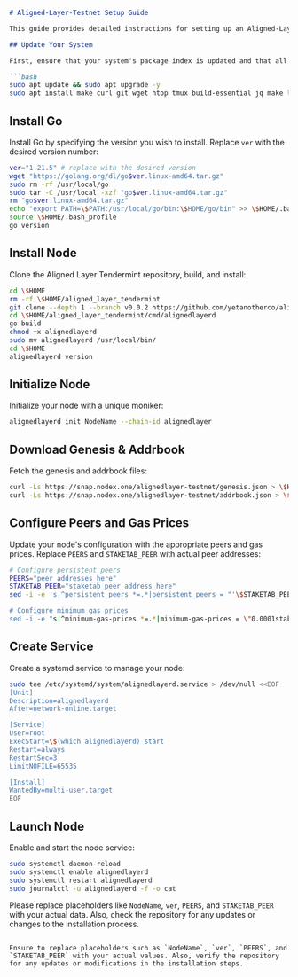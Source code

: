 ```markdown
# Aligned-Layer-Testnet Setup Guide

This guide provides detailed instructions for setting up an Aligned-Layer-Testnet node from scratch on a server.

## Update Your System

First, ensure that your system's package index is updated and that all existing packages are upgraded to their latest versions:

```bash
sudo apt update && sudo apt upgrade -y
sudo apt install make curl git wget htop tmux build-essential jq make lz4 gcc unzip -y
```

## Install Go

Install Go by specifying the version you wish to install. Replace `ver` with the desired version number:

```bash
ver="1.21.5" # replace with the desired version
wget "https://golang.org/dl/go$ver.linux-amd64.tar.gz"
sudo rm -rf /usr/local/go
sudo tar -C /usr/local -xzf "go$ver.linux-amd64.tar.gz"
rm "go$ver.linux-amd64.tar.gz"
echo "export PATH=\$PATH:/usr/local/go/bin:\$HOME/go/bin" >> \$HOME/.bash_profile
source \$HOME/.bash_profile
go version
```

## Install Node

Clone the Aligned Layer Tendermint repository, build, and install:

```bash
cd \$HOME
rm -rf \$HOME/aligned_layer_tendermint
git clone --depth 1 --branch v0.0.2 https://github.com/yetanotherco/aligned_layer_tendermint
cd \$HOME/aligned_layer_tendermint/cmd/alignedlayerd
go build
chmod +x alignedlayerd
sudo mv alignedlayerd /usr/local/bin/
cd \$HOME
alignedlayerd version
```

## Initialize Node

Initialize your node with a unique moniker:

```bash
alignedlayerd init NodeName --chain-id alignedlayer
```

## Download Genesis & Addrbook

Fetch the genesis and addrbook files:

```bash
curl -Ls https://snap.nodex.one/alignedlayer-testnet/genesis.json > \$HOME/.alignedlayer/config/genesis.json
curl -Ls https://snap.nodex.one/alignedlayer-testnet/addrbook.json > \$HOME/.alignedlayer/config/addrbook.json
```

## Configure Peers and Gas Prices

Update your node's configuration with the appropriate peers and gas prices. Replace `PEERS` and `STAKETAB_PEER` with actual peer addresses:

```bash
# Configure persistent peers
PEERS="peer_addresses_here"
STAKETAB_PEER="staketab_peer_address_here"
sed -i -e 's|^persistent_peers *=.*|persistent_peers = "'\$STAKETAB_PEER',\$PEERS'"|' \$HOME/.alignedlayer/config/config.toml

# Configure minimum gas prices
sed -i -e "s|^minimum-gas-prices *=.*|minimum-gas-prices = \"0.0001stake\"|" \$HOME/.alignedlayer/config/app.toml
```

## Create Service

Create a systemd service to manage your node:

```bash
sudo tee /etc/systemd/system/alignedlayerd.service > /dev/null <<EOF
[Unit]
Description=alignedlayerd
After=network-online.target

[Service]
User=root
ExecStart=\$(which alignedlayerd) start
Restart=always
RestartSec=3
LimitNOFILE=65535

[Install]
WantedBy=multi-user.target
EOF
```

## Launch Node

Enable and start the node service:

```bash
sudo systemctl daemon-reload
sudo systemctl enable alignedlayerd
sudo systemctl restart alignedlayerd
sudo journalctl -u alignedlayerd -f -o cat
```

Please replace placeholders like `NodeName`, `ver`, `PEERS`, and `STAKETAB_PEER` with your actual data. Also, check the repository for any updates or changes to the installation process.
```

Ensure to replace placeholders such as `NodeName`, `ver`, `PEERS`, and `STAKETAB_PEER` with your actual values. Also, verify the repository for any updates or modifications in the installation steps.
